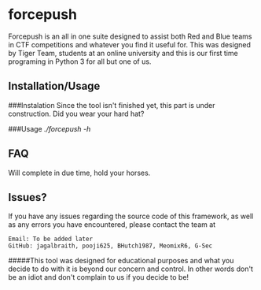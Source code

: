 
# forcepush

Forcepush is an all in one suite designed to assist both Red and Blue teams in CTF competitions and whatever you find it useful for.   This was designed by Tiger Team, students at an online university and this is our first time programing in Python 3 for all but one of us.

## Installation/Usage

###Instalation
Since the tool isn't finished yet, this part is under construction. Did you wear your hard hat?

###Usage
_./forcepush -h_

## FAQ
Will complete in due time, hold your horses.

## Issues?

If you have any issues regarding the source code of this framework, as well as any errors you have encountered, please contact the team at 

    Email: To be added later
    GitHub: jagalbraith, pooji625, BHutch1987, MeomixR6, G-Sec
    

#####This tool was designed for educational purposes and what you decide to do with it is beyond our concern and control.  In other words don't be an idiot and don't complain to us if you decide to be!    
    

